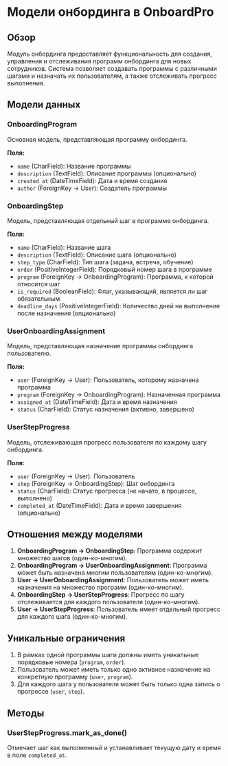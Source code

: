 # Модели онбординга в OnboardPro

## Обзор

Модуль онбординга предоставляет функциональность для создания, управления и отслеживания программ онбординга для новых сотрудников. Система позволяет создавать программы с различными шагами и назначать их пользователям, а также отслеживать прогресс выполнения.

## Модели данных

### OnboardingProgram

Основная модель, представляющая программу онбординга.

**Поля:**

- `name` (CharField): Название программы
- `description` (TextField): Описание программы (опционально)
- `created_at` (DateTimeField): Дата и время создания
- `author` (ForeignKey → User): Создатель программы

### OnboardingStep

Модель, представляющая отдельный шаг в программе онбординга.

**Поля:**

- `name` (CharField): Название шага
- `description` (TextField): Описание шага (опционально)
- `step_type` (CharField): Тип шага (задача, встреча, обучение)
- `order` (PositiveIntegerField): Порядковый номер шага в программе
- `program` (ForeignKey → OnboardingProgram): Программа, к которой относится шаг
- `is_required` (BooleanField): Флаг, указывающий, является ли шаг обязательным
- `deadline_days` (PositiveIntegerField): Количество дней на выполнение после назначения (опционально)

### UserOnboardingAssignment

Модель, представляющая назначение программы онбординга пользователю.

**Поля:**

- `user` (ForeignKey → User): Пользователь, которому назначена программа
- `program` (ForeignKey → OnboardingProgram): Назначенная программа
- `assigned_at` (DateTimeField): Дата и время назначения
- `status` (CharField): Статус назначения (активно, завершено)

### UserStepProgress

Модель, отслеживающая прогресс пользователя по каждому шагу онбординга.

**Поля:**

- `user` (ForeignKey → User): Пользователь
- `step` (ForeignKey → OnboardingStep): Шаг онбординга
- `status` (CharField): Статус прогресса (не начато, в процессе, выполнено)
- `completed_at` (DateTimeField): Дата и время завершения (опционально)

## Отношения между моделями

1. **OnboardingProgram → OnboardingStep**: Программа содержит множество шагов (один-ко-многим).
2. **OnboardingProgram → UserOnboardingAssignment**: Программа может быть назначена многим пользователям (один-ко-многим).
3. **User → UserOnboardingAssignment**: Пользователь может иметь назначения на множество программ (один-ко-многим).
4. **OnboardingStep → UserStepProgress**: Прогресс по шагу отслеживается для каждого пользователя (один-ко-многим).
5. **User → UserStepProgress**: Пользователь имеет отдельный прогресс для каждого шага (один-ко-многим).

## Уникальные ограничения

1. В рамках одной программы шаги должны иметь уникальные порядковые номера (`program`, `order`).
2. Пользователь может иметь только одно активное назначение на конкретную программу (`user`, `program`).
3. Для каждого шага у пользователя может быть только одна запись о прогрессе (`user`, `step`).

## Методы

### UserStepProgress.mark_as_done()

Отмечает шаг как выполненный и устанавливает текущую дату и время в поле `completed_at`.
